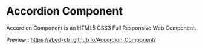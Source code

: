 # Accordion Component

Accordion Component is an HTML5 CSS3 Full Responsive Web Component.

Preview : https://abed-ctrl.github.io/Accordion_Component/
